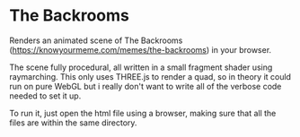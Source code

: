 # The Backrooms
Renders an animated scene of The Backrooms (https://knowyourmeme.com/memes/the-backrooms) in your browser.

The scene fully procedural, all written in a small fragment shader using raymarching.
This only uses THREE.js to render a quad, so in theory it could run on pure WebGL but i really don't want to write all of the verbose code needed to set it up.

To run it, just open the html file using a browser, making sure that all the files are within the same directory.
